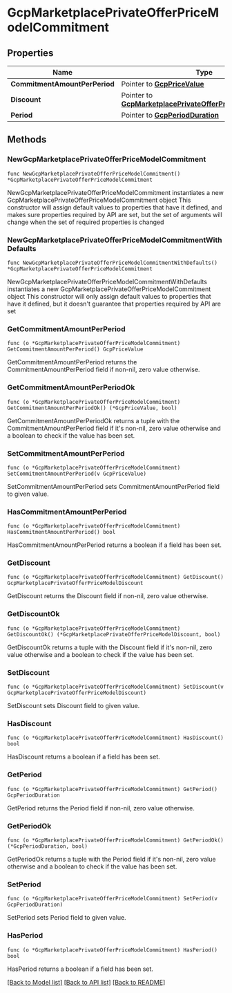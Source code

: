 # GcpMarketplacePrivateOfferPriceModelCommitment

## Properties

Name | Type | Description | Notes
------------ | ------------- | ------------- | -------------
**CommitmentAmountPerPeriod** | Pointer to [**GcpPriceValue**](GcpPriceValue.md) |  | [optional] 
**Discount** | Pointer to [**GcpMarketplacePrivateOfferPriceModelDiscount**](GcpMarketplacePrivateOfferPriceModelDiscount.md) |  | [optional] 
**Period** | Pointer to [**GcpPeriodDuration**](GcpPeriodDuration.md) |  | [optional] 

## Methods

### NewGcpMarketplacePrivateOfferPriceModelCommitment

`func NewGcpMarketplacePrivateOfferPriceModelCommitment() *GcpMarketplacePrivateOfferPriceModelCommitment`

NewGcpMarketplacePrivateOfferPriceModelCommitment instantiates a new GcpMarketplacePrivateOfferPriceModelCommitment object
This constructor will assign default values to properties that have it defined,
and makes sure properties required by API are set, but the set of arguments
will change when the set of required properties is changed

### NewGcpMarketplacePrivateOfferPriceModelCommitmentWithDefaults

`func NewGcpMarketplacePrivateOfferPriceModelCommitmentWithDefaults() *GcpMarketplacePrivateOfferPriceModelCommitment`

NewGcpMarketplacePrivateOfferPriceModelCommitmentWithDefaults instantiates a new GcpMarketplacePrivateOfferPriceModelCommitment object
This constructor will only assign default values to properties that have it defined,
but it doesn't guarantee that properties required by API are set

### GetCommitmentAmountPerPeriod

`func (o *GcpMarketplacePrivateOfferPriceModelCommitment) GetCommitmentAmountPerPeriod() GcpPriceValue`

GetCommitmentAmountPerPeriod returns the CommitmentAmountPerPeriod field if non-nil, zero value otherwise.

### GetCommitmentAmountPerPeriodOk

`func (o *GcpMarketplacePrivateOfferPriceModelCommitment) GetCommitmentAmountPerPeriodOk() (*GcpPriceValue, bool)`

GetCommitmentAmountPerPeriodOk returns a tuple with the CommitmentAmountPerPeriod field if it's non-nil, zero value otherwise
and a boolean to check if the value has been set.

### SetCommitmentAmountPerPeriod

`func (o *GcpMarketplacePrivateOfferPriceModelCommitment) SetCommitmentAmountPerPeriod(v GcpPriceValue)`

SetCommitmentAmountPerPeriod sets CommitmentAmountPerPeriod field to given value.

### HasCommitmentAmountPerPeriod

`func (o *GcpMarketplacePrivateOfferPriceModelCommitment) HasCommitmentAmountPerPeriod() bool`

HasCommitmentAmountPerPeriod returns a boolean if a field has been set.

### GetDiscount

`func (o *GcpMarketplacePrivateOfferPriceModelCommitment) GetDiscount() GcpMarketplacePrivateOfferPriceModelDiscount`

GetDiscount returns the Discount field if non-nil, zero value otherwise.

### GetDiscountOk

`func (o *GcpMarketplacePrivateOfferPriceModelCommitment) GetDiscountOk() (*GcpMarketplacePrivateOfferPriceModelDiscount, bool)`

GetDiscountOk returns a tuple with the Discount field if it's non-nil, zero value otherwise
and a boolean to check if the value has been set.

### SetDiscount

`func (o *GcpMarketplacePrivateOfferPriceModelCommitment) SetDiscount(v GcpMarketplacePrivateOfferPriceModelDiscount)`

SetDiscount sets Discount field to given value.

### HasDiscount

`func (o *GcpMarketplacePrivateOfferPriceModelCommitment) HasDiscount() bool`

HasDiscount returns a boolean if a field has been set.

### GetPeriod

`func (o *GcpMarketplacePrivateOfferPriceModelCommitment) GetPeriod() GcpPeriodDuration`

GetPeriod returns the Period field if non-nil, zero value otherwise.

### GetPeriodOk

`func (o *GcpMarketplacePrivateOfferPriceModelCommitment) GetPeriodOk() (*GcpPeriodDuration, bool)`

GetPeriodOk returns a tuple with the Period field if it's non-nil, zero value otherwise
and a boolean to check if the value has been set.

### SetPeriod

`func (o *GcpMarketplacePrivateOfferPriceModelCommitment) SetPeriod(v GcpPeriodDuration)`

SetPeriod sets Period field to given value.

### HasPeriod

`func (o *GcpMarketplacePrivateOfferPriceModelCommitment) HasPeriod() bool`

HasPeriod returns a boolean if a field has been set.


[[Back to Model list]](../README.md#documentation-for-models) [[Back to API list]](../README.md#documentation-for-api-endpoints) [[Back to README]](../README.md)


